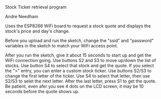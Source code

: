 Stock Ticker retrieval program

Andre Needham

Uses the ESP8266 WiFi board to request a stock quote and displays the stock's price and day's change.

Before you upload and run the sketch, change the "ssid" and "password" variables in the sketch to match your WiFi access point.

After you run the sketch, give it about 15 seconds to start up and get the WiFi connection going.
Use buttons S2 and S3 to move up/down the list of stocks.  Use button S4 to select that stock and get the quote.
If you select the ">" entry, you can enter a custom stock ticker.  Use buttons S2/S3 to change the first letter of the ticker.
Use S4 to select that letter, then use S2/S3 to selet the next letter.  After the last letter, press S1 to get the quote.
Be patient, even afer you see 4 dots on the LCD screen, it may be 10 seconds before the quote shows up.

